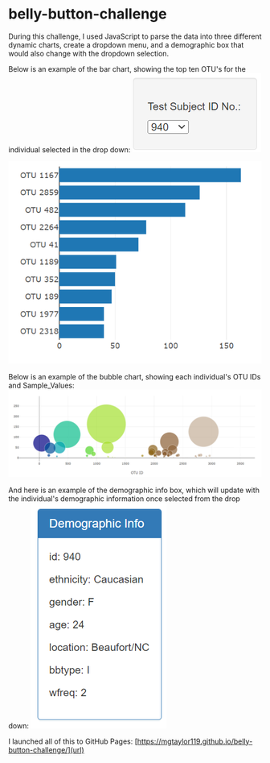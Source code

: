 # belly-button-challenge

During this challenge, I used JavaScript to parse the data into three different dynamic charts, create a dropdown menu, and a demographic box that would also change with the dropdown selection.

Below is an example of the bar chart, showing the top ten OTU's for the individual selected in the drop down:
![Drop Down](https://github.com/mgtaylor119/belly-button-challenge/blob/main/images/drop_down.png?raw=true)

![Bar Chart](https://github.com/mgtaylor119/belly-button-challenge/blob/main/images/bar_chart.png?raw=true)

Below is an example of the bubble chart, showing each individual's OTU IDs and Sample_Values:
![Bubble Chart](https://github.com/mgtaylor119/belly-button-challenge/blob/main/images/bubble__chart.png?raw=true)

And here is an example of the demographic info box, which will update with the individual's demographic information once selected from the drop down:
![Demographic Info](https://github.com/mgtaylor119/belly-button-challenge/blob/main/images/demographic_info.png?raw=true)

I launched all of this to GitHub Pages:
[https://mgtaylor119.github.io/belly-button-challenge/](url)
